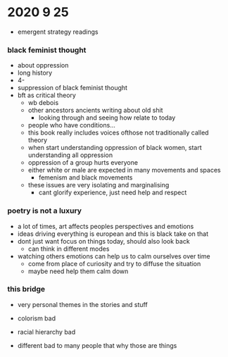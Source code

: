 # 2020 9 25

- emergent strategy readings

### black feminist thought

- about oppression
- long history
- 4-
- suppression of black feminist thought
- bft as critical theory
  - wb debois
  - other ancestors ancients writing about old shit
    - looking through and seeing how relate to today
  - people who have conditions...
  - this book really includes voices ofthose not traditionally called theory
  - when start understanding oppression of black women, start understanding all oppression
  - oppression of a group hurts everyone
  - either white or male are expected in many movements and spaces
    - femenism and black movements
  - these issues are very isolating and marginalising
    - cant glorify experience, just need help and respect

### poetry is not a luxury

- a lot of times, art affects peoples perspectives and emotions
- ideas driving everything is european and this is black take on that
- dont just want focus on things today, should also look back
  - can think in different modes
- watching others emotions can help us to calm ourselves over time
  - come from place of curiosity and try to diffuse the situation
  - maybe need help them calm down

### this bridge

- very personal themes in the stories and stuff

- colorism bad
- racial hierarchy bad
- different bad to many people that why those are things
